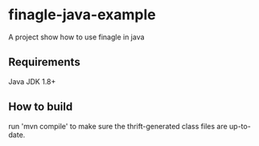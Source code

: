# finagle-java-example
A project show how to use finagle in java

## Requirements
Java JDK 1.8+

## How to build
run 'mvn compile' to make sure the thrift-generated class files are up-to-date.
